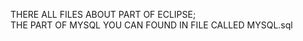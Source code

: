 THERE ALL FILES ABOUT PART OF ECLIPSE;              
THE PART OF MYSQL YOU CAN FOUND IN FILE CALLED MYSQL.sql
